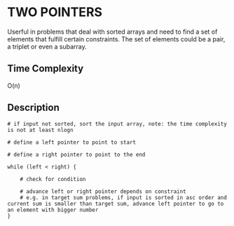 # TWO POINTERS

Userful in problems that deal with sorted arrays and need to find a set of elements that fulfill certain constraints. The set of elements could be a pair, a triplet or even a subarray.

## Time Complexity

O(n)

## Description

```
# if input not sorted, sort the input array, note: the time complexity is not at least nlogn

# define a left pointer to point to start

# define a right pointer to point to the end

while (left < right) {

    # check for condition

    # advance left or right pointer depends on constraint
    # e.g. in target sum problems, if input is sorted in asc order and current sum is smaller than target sum, advance left pointer to go to an element with bigger number
}

```
